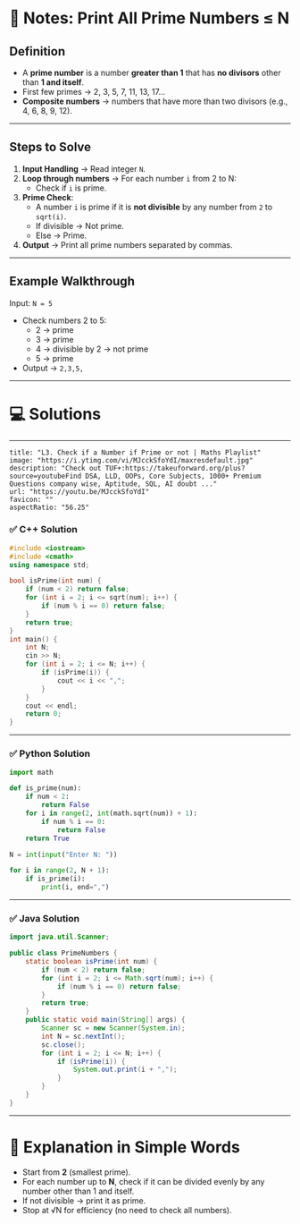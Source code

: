 # 📘 Notes: Print All Prime Numbers ≤ N

## Definition

- A **prime number** is a number **greater than 1** that has **no divisors** other than **1 and itself**.
- First few primes → 2, 3, 5, 7, 11, 13, 17...
- **Composite numbers** → numbers that have more than two divisors (e.g., 4, 6, 8, 9, 12).

---

## Steps to Solve

1. **Input Handling** → Read integer `N`.
2. **Loop through numbers** → For each number `i` from 2 to N:
    - Check if `i` is prime.
3. **Prime Check**:
    - A number `i` is prime if it is **not divisible** by any number from `2` to `sqrt(i)`.
    - If divisible → Not prime.
    - Else → Prime.
4. **Output** → Print all prime numbers separated by commas.

---

## Example Walkthrough

Input: `N = 5`
- Check numbers 2 to 5:
    - 2 → prime
    - 3 → prime
    - 4 → divisible by 2 → not prime
    - 5 → prime
- Output → `2,3,5,`

---

# 💻 Solutions

---
```embed
title: "L3. Check if a Number if Prime or not | Maths Playlist"
image: "https://i.ytimg.com/vi/MJcckSfoYdI/maxresdefault.jpg"
description: "Check out TUF+:https://takeuforward.org/plus?source=youtubeFind DSA, LLD, OOPs, Core Subjects, 1000+ Premium Questions company wise, Aptitude, SQL, AI doubt ..."
url: "https://youtu.be/MJcckSfoYdI"
favicon: ""
aspectRatio: "56.25"
```

### ✅ C++ Solution

```cpp
#include <iostream>
#include <cmath>
using namespace std;

bool isPrime(int num) {
    if (num < 2) return false;
    for (int i = 2; i <= sqrt(num); i++) {
        if (num % i == 0) return false;
    }
    return true;
}
int main() {
    int N;
    cin >> N;
    for (int i = 2; i <= N; i++) {
        if (isPrime(i)) {
            cout << i << ",";
        }
    }
    cout << endl;
    return 0;
}

```
---

### ✅ Python Solution

```python
import math

def is_prime(num):
    if num < 2:
        return False
    for i in range(2, int(math.sqrt(num)) + 1):
        if num % i == 0:
            return False
    return True

N = int(input("Enter N: "))

for i in range(2, N + 1):
    if is_prime(i):
        print(i, end=",")

```

---

### ✅ Java Solution

```java
import java.util.Scanner;

public class PrimeNumbers {
    static boolean isPrime(int num) {
        if (num < 2) return false;
        for (int i = 2; i <= Math.sqrt(num); i++) {
            if (num % i == 0) return false;
        }
        return true;
    }
    public static void main(String[] args) {
        Scanner sc = new Scanner(System.in);
        int N = sc.nextInt();
        sc.close();
        for (int i = 2; i <= N; i++) {
            if (isPrime(i)) {
                System.out.print(i + ",");
            }
        }
    }
}

```

---

# 📝 Explanation in Simple Words

- Start from **2** (smallest prime).
- For each number up to **N**, check if it can be divided evenly by any number other than 1 and itself.
- If not divisible → print it as prime.
- Stop at √N for efficiency (no need to check all numbers).